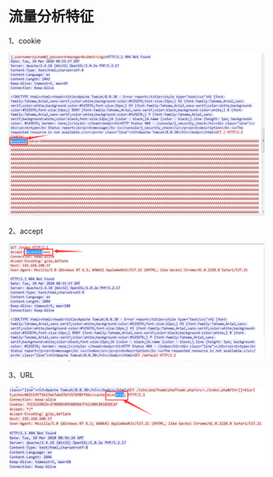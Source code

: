 # 流量分析特征

1、cookie

![](../../.gitbook/assets/image%20%2825%29.png)

2、accept

![](../../.gitbook/assets/image%20%2833%29.png)

3、URL

![](../../.gitbook/assets/image%20%2835%29.png)



